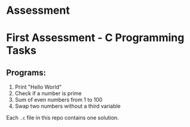 # Assessment
# First Assessment - C Programming Tasks

## Programs:
1. Print "Hello World"
2. Check if a number is prime
3. Sum of even numbers from 1 to 100
4. Swap two numbers without a third variable

Each `.c` file in this repo contains one solution.
